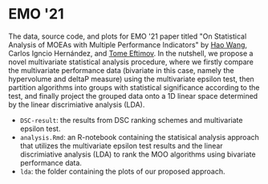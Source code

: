 # EMO '21

The data, source code, and plots for EMO '21 paper titled "On Statistical Analysis of MOEAs with Multiple Performance Indicators" by [Hao Wang](https://www.universiteitleiden.nl/en/staffmembers/hao-wang#tab-1), Carlos Igncio Hernández, and [Tome Eftimov](http://cs.ijs.si/eftimov/). In the nutshell, we propose a novel multivariate statistical analysis procedure, where we firstly compare the multivariate performance data (bivariate in this case, namely the hypervolume and deltaP measure) using the multivariate epsilon test, then partition algorithms into groups with statistical significance according to the test, and finally project the grouped data onto a 1D linear space determined by the linear discrimiative analysis (LDA).

* `DSC-result`: the results from DSC ranking schemes and multivariate epsilon test.
* `analysis.Rmd`: an R-notebook containing the statisical analysis approach that utilizes the multivariate epsilon test results and the linear discrimiative analysis (LDA) to rank the MOO algorithms using bivariate performance data.
* `lda`: the folder containing the plots of our proposed approach.
